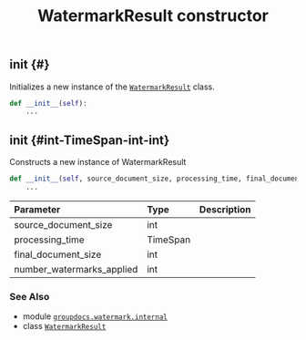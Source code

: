 ﻿---
title: WatermarkResult constructor
second_title: GroupDocs.Watermark for Python via .NET API References
description: 
type: docs
url: /python-net/groupdocs.watermark.internal/watermarkresult/__init__/
is_root: false
weight: 10
---

## __init__ {#}

Initializes a new instance of the [`WatermarkResult`](/watermark/python-net/groupdocs.watermark.internal/watermarkresult) class.



```python
def __init__(self):
    ...
```




## __init__ {#int-TimeSpan-int-int}

Constructs a new instance of WatermarkResult



```python
def __init__(self, source_document_size, processing_time, final_document_size, number_watermarks_applied):
    ...
```


| Parameter | Type | Description |
| :- | :- | :- |
| source_document_size | int |  |
| processing_time | TimeSpan |  |
| final_document_size | int |  |
| number_watermarks_applied | int |  |



### See Also
* module [`groupdocs.watermark.internal`](../../)
* class [`WatermarkResult`](/watermark/python-net/groupdocs.watermark.internal/watermarkresult)
